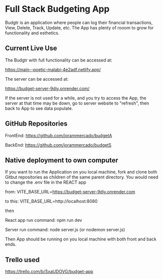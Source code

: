 # Full Stack Budgeting App
Budgtr is an application where people can log their financial transactions, View, Delete, Track, Update, etc. The App has plenty of rooom to grow for functionality and esthetics.

## Current Live Use

The Budgtr with full functionality can be accessed at:

https://main--poetic-malabi-4e2adf.netlify.app/

The server can be accessed at:

https://budget-server-9diy.onrender.com/

If the server is not used for a while, and you try to access the App, the server at that time may be down, go to server website to "refresh", then back to App to see data populate.

## GitHub Repositories

FrontEnd: https://github.com/jorammercado/budgetA

BackEnd: https://github.com/jorammercado/budgetS

## Native deployment to own computer

If you want to run the Application on you local machine, fork and clone both Gitbut repositories as children of the same parent directory. You would need to change the .env file in the REACT app

from: VITE_BASE_URL=https://budget-server-9diy.onrender.com

to this:
VITE_BASE_URL=http://localhost:8080

then

React app run command: npm run dev

Server run command: node server.js (or nodemon server.js)

Then App should be running on you local machine with both front and back ends.

## Trello used
https://trello.com/b/SxaUDOVG/budget-app

